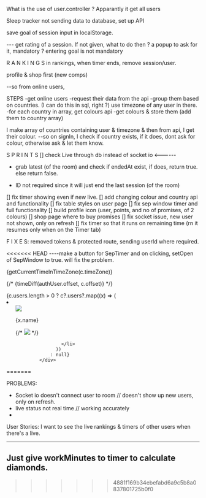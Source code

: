 What is the use of user.controller ? Apparantly it get all users 

Sleep tracker not sending data to database, set up API 


save goal of session input in localStorage. 

--- get rating of a session. If not given, what to do then ? a popup to ask for it, mandatory ? entering goal is not mandatory

R A N K I N G S 
in rankings, when timer ends, remove session/user. 



 
 
profile & shop first (new comps)


--so from online users,

STEPS
-get online users
-request their data from the api 
-group them based on countries. (I can do this in sql, right ?) use timezone of any user in there. 
-for each country in array, get colours api
-get colours & store them (add them to country array)


 I make array of countries containing user & timezone & then from api, I get their colour. 
--so on signIn, I check if country exists, if it does, dont ask for colour, otherwise ask & let them know. 


S P R I N T S 
[] check Live through db instead of socket io <------
   - grab latest (of the room) and check if endedAt exist, if does, return true. else return false. 
   
   - ID not required since it will just end the last session (of the room)

[] fix timer showing even if new live. 
[] add changing colour and country api and functionality 
[] fix table styles on user page 
[] fix sep window timer and full functionality 
[] build profile icon (user, points, and no of promises, of 2 colours)
[] shop page where to buy promises 
[] fix socket issue, new user not shown, only on refresh
[] fix timer so that it runs on remaining time (rn it resumes only when on the Timer tab)





F I X E S: 
removed tokens & protected route, sending userId where required.

<<<<<<< HEAD
----make a button for SepTimer and on clicking, setOpen of SepWindow to true. will fix the problem. 

   <p className=" flex flex-row     ">
                  <p className="badge  badge-md badge-primary rounded-[0.2px]">
                    {getCurrentTimeInTimeZone(c.timeZone)}
                  </p>
                  {/* <span className="ml-[auto] badge  rounded-[2px] badge-md ">
                {timeDiff(authUser.offset, c.offset)}
                  </span> */}
                </p>
                <div>
                  {c.users.length > 0
                    ? c?.users?.map((x) => (
                        <li className="flex flex-col gap-[12px] ">
                          <ul className="  flex flex-row px-[10px] py-[15px]">
                            <div className="avatar">
                              <div className="w-8 rounded-full ring ring-primary  ring-offset-base-100 ring-offset-1">
                                <img
                                  src={`${x.picture}`}
                                  //                          className=" w-[38px] h-[38px] rounded-[100px]   "
                                />
                              </div>
                              <p className="prose prose-md self-center ml-[10px] ">
                                {x.name}
                              </p>
                              {/* <img src="https://daisyui.com/images/stock/photo-1534528741775-53994a69daeb.jpg" /> */}
                            </div>
                          </ul>
                         
                        </li>
                      ))
                    : null}
                </div>
=======

PROBLEMS:
- Socket io doesn't connect user to room // doesn't show up new users, only on refresh.
- live status not real time // working accurately
- 


User Stories: 
I want to see the live rankings & timers of other users when there's a live. 


-----
Just give workMinutes to timer to calculate diamonds. 
-------

>>>>>>> 4881f169b34ebefabd6a9c5b8a0837801725b0f0
